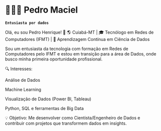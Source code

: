 # 👩🏻‍💻 Pedro Maciel 

**`Entusiasta por dados`**

Olá, eu sou Pedro Henrique! 👋
🌎 Cuiabá-MT | 🎓 Tecnólogo em Redes de Computadores (IFMT) | 🌱 Aprendizagem Contínua em Ciência de Dados

Sou um entusiasta da tecnologia com formação em Redes de Computadores pelo IFMT e estou em transição para a área de Dados, onde busco minha primeira oportunidade profissional.

🔍 Interesses:

Análise de Dados

Machine Learning

Visualização de Dados (Power BI, Tableau)

Python, SQL e ferramentas de Big Data

💡 Objetivo:
Me desenvolver como Cientista/Engenheiro de Dados e contribuir com projetos que transformem dados em insights.
